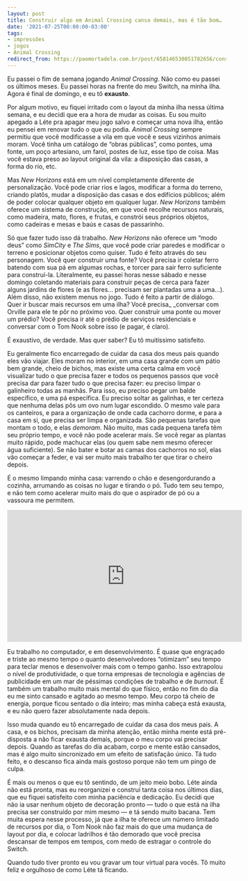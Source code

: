 ```yaml
---
layout: post
title: Construir algo em Animal Crossing cansa demais, mas é tão bom…
date: '2021-07-25T00:00:00-03:00'
tags:
- impressões
- jogos
- Animal Crossing
redirect_from: https://paomortadela.com.br/post/658146530851782656/construir-algo-em-animal-crossing-cansa-demais
---
```

Eu passei o fim de semana jogando _Animal Crossing_. Não como eu passei os últimos meses. Eu passei horas na frente do meu Switch, na minha ilha. Agora é final de domingo, e eu tô **exausto**.

Por algum motivo, eu fiquei irritado com o layout da minha ilha nessa última semana, e eu decidi que era a hora de mudar as coisas. Eu sou muito apegado a Léte pra apagar meu jogo salvo e começar uma nova ilha, então eu pensei em renovar tudo o que eu podia. _Animal Crossing_ sempre permitiu que você modificasse a vila em que você e seus vizinhos animais moram. Você tinha um catálogo de “obras públicas”, como pontes, uma fonte, um poço artesiano, um farol, postes de luz, esse tipo de coisa. Mas você estava preso ao layout original da vila: a disposição das casas, a forma do rio, etc.

Mas _New Horizons_ está em um nível completamente diferente de personalização. Você pode criar rios e lagos, modificar a forma do terreno, criando platôs, mudar a disposição das casas e dos edifícios públicos; além de poder colocar qualquer objeto em qualquer lugar. _New Horizons_ também oferece um sistema de construção, em que você recolhe recursos naturais, como madeira, mato, flores, e frutas, e constrói seus próprios objetos, como cadeiras e mesas e baús e casas de passarinho.

Só que fazer tudo isso dá trabalho. _New Horizons_ não oferece um “modo deus” como _SimCity_ e _The Sims_, que você pode criar paredes e modificar o terreno e posicionar objetos como quiser. Tudo é feito através do seu personagem. Você quer construir uma fonte? Você precisa ir coletar ferro batendo com sua pá em algumas rochas, e torcer para sair ferro suficiente para construí-la. Literalmente, eu passei horas nesse sábado e nesse domingo coletando materiais para construir peças de cerca para fazer alguns jardins de flores (e as flores… precisam ser plantadas uma a uma…). Além disso, não existem menus no jogo. Tudo é feito a partir de diálogo. Quer ir buscar mais recursos em uma ilha? Você precisa_&nbsp;_conversar com Orville para ele te pôr no próximo voo. Quer construir uma ponte ou mover um prédio? Você precisa ir até o prédio de serviços residenciais e conversar com o Tom Nook sobre isso (e pagar, é claro).

É exaustivo, de verdade. Mas quer saber? Eu tô muitíssimo satisfeito.

Eu geralmente fico encarregado de cuidar da casa dos meus pais quando eles vão viajar. Eles moram no interior, em uma casa grande com um pátio bem grande, cheio de bichos, mas existe uma certa calma em você visualizar tudo o que precisa fazer e todos os pequenos passos que você precisa dar para fazer tudo o que precisa fazer: eu preciso limpar o galinheiro todas as manhãs. Para isso, eu preciso pegar um balde específico, e uma pá específica. Eu preciso soltar as galinhas, e ter certeza que nenhuma delas pôs um ovo num lugar escondido. O mesmo vale para os canteiros, e para a organização de onde cada cachorro dorme, e para a casa em si, que precisa ser limpa e organizada. São pequenas tarefas que montam o todo, e elas&nbsp;_demoram_. Não muito, mas cada pequena tarefa têm seu próprio tempo, e você não pode acelerar mais. Se você regar as plantas muito rápido, pode machucar elas (ou quem sabe nem mesmo oferecer água suficiente). Se não bater e botar as camas dos cachorros no sol, elas vão começar a feder, e vai ser muito mais trabalho ter que tirar o cheiro depois.

É o mesmo limpando minha casa: varrendo o chão e desengordurando a cozinha, arrumando as coisas no lugar e tirando o pó. Tudo tem seu tempo, e não tem como acelerar muito mais do que o aspirador de pó ou a vassoura me permitem.

<iframe id="youtube_iframe" src="https://www.youtube.com/embed/sRWjpjNVOCM?feature=oembed&amp;enablejsapi=1&amp;origin=https://safe.txmblr.com&amp;wmode=opaque" allow="accelerometer; autoplay; clipboard-write; encrypted-media; gyroscope; picture-in-picture" allowfullscreen="" width="540" height="303" frameborder="0"></iframe>

Eu trabalho no computador, e em desenvolvimento. É quase que engraçado e triste ao mesmo tempo o quanto desenvolvedores “otimizam” seu tempo para teclar menos e desenvolver mais com o tempo ganho. Isso extrapolou o nível de produtividade, o que torna empresas de tecnologia e agências de publicidade em um mar de péssimas condições de trabalho e de&nbsp;_burnout_. É também um trabalho muito mais mental do que físico, então no fim do dia eu me sinto cansado e agitado ao mesmo tempo. Meu corpo tá cheio de energia, porque ficou sentado o dia inteiro; mas minha cabeça está exausta, e eu não quero fazer absolutamente nada depois.

Isso muda quando eu tô encarregado de cuidar da casa dos meus pais. A casa, e os bichos, precisam da minha atenção, então minha mente está pré-disposta a não ficar exausta demais, porque o meu corpo vai precisar depois. Quando as tarefas do dia acabam, corpo e mente estão cansados, mas é algo muito sincronizado em um efeito de satisfação único. Tá tudo feito, e o descanso fica ainda mais gostoso porque não tem um pingo de culpa.

É mais ou menos o que eu tô sentindo, de um jeito meio bobo. Léte ainda não está pronta, mas eu reorganizei e construí tanta coisa nos últimos dias, que eu fiquei satisfeito com minha paciência e dedicação. Eu decidi que não ia usar nenhum objeto de decoração pronto — tudo o que está na ilha precisa ser construído por mim mesmo — e tá sendo muito bacana. Tem muita espera nesse processo, já que a ilha te oferece um número limitado de recursos por dia, o Tom Nook não faz mais do que uma mudança de layout por dia, e colocar ladrilhos é tão demorado que você precisa descansar de tempos em tempos, com medo de estragar o controle do Switch.

Quando tudo tiver pronto eu vou gravar um tour virtual para vocês. Tô muito feliz e orgulhoso de como Léte tá ficando.

